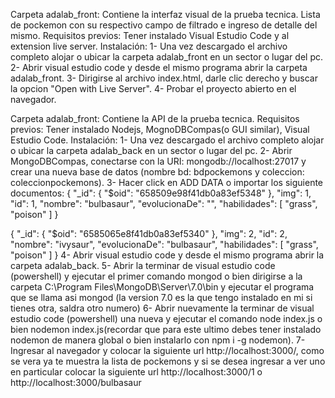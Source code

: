 Carpeta adalab_front: Contiene la interfaz visual de la prueba tecnica. Lista de pockemon con su respectivo campo de filtrado e ingreso de detalle del mismo.
Requisitos previos: Tener instalado Visual Estudio Code y al extension live server.
Instalación: 
1- Una vez descargado el archivo completo alojar o ubicar la carpeta adalab_front en un sector o lugar del pc.
2- Abrir visual estudio code y desde el mismo programa abrir la carpeta adalab_front.
3- Dirigirse al archivo index.html, darle clic derecho y buscar la opcion "Open with Live Server".
4- Probar el proyecto abierto en el navegador.



Carpeta adalab_front: Contiene la API de la prueba tecnica.
Requisitos previos: Tener instalado Nodejs, MognoDBCompas(o GUI similar), Visual Estudio Code.
Instalación:
1- Una vez descargado el archivo completo alojar o ubicar la carpeta adalab_back en un sector o lugar del pc.
2- Abrir MongoDBCompas, conectarse con la URI: mongodb://localhost:27017 y crear una nueva base de datos (nombre bd: bdpockemons y coleccion: coleccionpockemons).
3- Hacer click en ADD DATA o importar los siguiente documentos:
{
  "_id": {
    "$oid": "658509e98f41db0a83ef5348"
  },
  "img": 1,
  "id": 1,
  "nombre": "bulbasaur",
  "evolucionaDe": "",
  "habilidades": [
    "grass",
    "poison"
  ]
}

{
  "_id": {
    "$oid": "6585065e8f41db0a83ef5340"
  },
  "img": 2,
  "id": 2,
  "nombre": "ivysaur",
  "evolucionaDe": "bulbasaur",
  "habilidades": [
    "grass",
    "poison"
  ]
}
4- Abrir visual estudio code y desde el mismo programa abrir la carpeta adalab_back.
5- Abrir la terminar de visual estudio code (powershell) y ejecutar el primer comando mongod o bien dirigirse a la carpeta C:\Program Files\MongoDB\Server\7.0\bin y ejecutar el programa que se llama asi mongod (la version 7.0 es la que tengo instalado en mi si tienes otra, saldra otro numero)
6- Abrir nuevamente la terminar de visual estudio code (powershell) una nueva y ejecutar el comando node index.js o bien nodemon index.js(recordar que para este ultimo debes tener instalado nodemon de manera global o bien instalarlo con npm i -g nodemon).
7- Ingresar al navegador y colocar la siguiente url http://localhost:3000/, como se vera ya te muestra la lista de pockemons y si se desea ingresar a ver uno en particular colocar la siguiente url http://localhost:3000/1 o http://localhost:3000/bulbasaur
